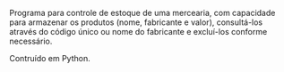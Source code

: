 Programa para controle de estoque de uma mercearia, com capacidade para armazenar os produtos (nome, fabricante e valor), consultá-los através do código único ou nome do fabricante e excluí-los conforme necessário. 

Contruído em Python.
